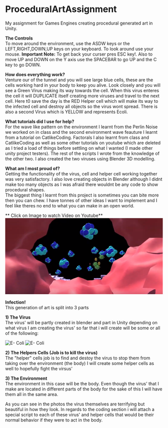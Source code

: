 # ProceduralArtAssignment
My assignment for Games Engines creating procedural generated art in Unity.

**The Controls** </br>
To move around the environment, use the ASDW keys or the LEFT,RIGHT,DOWN,UP keys on your keyboard. To look around use your mouse. **Important Note:** To get back your curser pres ESC key!. Also to move UP and DOWN on the Y axis use the SPACEBAR to go UP and the C key to go DOWN.</br>

**How does everything work?** </br>
Venture our of the tunnel and you will see large blue cells, these are the cells working hard in your body to keep you alive. Look closely and you will see a Green Virus making its way towards the cell. When this virus enteres the cell it will DUPLICATE itself creating more viruses and travel to the next cell. Here t0 save the day is the RED Helper cell which will make its way to the infected cell and destroy all objects so the virus wont spread. There is also a second Virus which is YELLOW and represents Ecoli.</br>

**What tutorials did I use for help?** </br>
For the wave like pattern on the environment I learnt from the Perlin Noise we worked on in class and the second environment wave feauture I learnt from a tutorial on CatlikeCoding. Factorals I also learnt from class and CatlikeCoding as well as some other tutorials on youtube which are deleted as I tried a load of things before settling on what I wanted (I made other unity project testers). The rest of the scripts I wrote from the knowledge of the other two. I also created the two viruses using Blender 3D modelling.

**What am I most proud of?** </br>
Getting the functionality of the virus, cell and helper cell working together was very satisfactory. I also love creating objects in Blender although I didnt make too many objects as I was afraid there wouldnt be any code to show procedural shapes.</br>
The biggest thing I learnt from this project is sometimes you can bite more then you can chew. I have tonnes of other ideas I want to implement and I feel like theres no end to what you can make in an open world.

** Click on Image to watch Video on Youtube** </br>
[![YouTube](/Images/tn.jpg)](https://www.youtube.com/watch?v=h5OPxIZy3OQ&feature=youtu.be)

**Infection!** </br>
This generation of art is split into 3 parts

**1) The Virus** </br>
The virus' will be partly created in blender and part in Unity depending on what virus I am creating
the virus' so far that i will create will be some or all of the following:
 
  ![E- Coli](/Images/ecoli.jpg)
  ![E- Coli](/Images/virusis.jpg)

**2) The Helpers Cells (Job is to kill the virus)** </br>
The "helper" cells job is to find and destoy the virus to stop them from taking over the environment (the body)
I will create some helper cells as well to hopefully fight the virsus'

**3) The Environment** </br>
The environment in this case will be the body. Even though the virus' that I make are located in different parts of the body for the sake of this I will have them all in the same area.


As you can see in the photos the virus themselves are terrifying but beautiful in how they look. In regards to the coding section i will attach a special script to each of these virus' and helper cells that would be their normal behavior if they were to act in the body.


